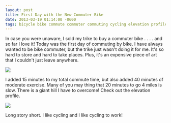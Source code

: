 ```yaml
---
layout: post
title: First Day with the New Commuter Bike
date: 2013-03-19 01:14:00 -0600
tags: bicycle bike commute commuter commuting cycling elevation profile gps Productivity tracks work
---
```

In case you were unaware, I sold my trike to buy a commuter bike . . . . and so far I love it! Today was the first day of commuting by bike. I have always wanted to be bike commuter, but the trike just wasn't doing it for me. It's so hard to store and hard to take places. Plus, it's an expensive piece of art that I couldn't just leave anywhere.
<!--more-->
![](http://benmcmurry.com/wp-content/uploads/2013/03/IMG_1083-1024x768.jpg)

I added 15 minutes to my total commute time, but also added 40 minutes of moderate exercise. Many of you may thing that 20 minutes to go 4 miles is slow. There is a giant hill I have to overcome! Check out the elevation profile.

![](http://benmcmurry.com/wp-content/uploads/2013/03/Screen-Shot-2013-03-18-at-7.08.52-PM.png)

Long story short. I like cycling and I like cycling to work!